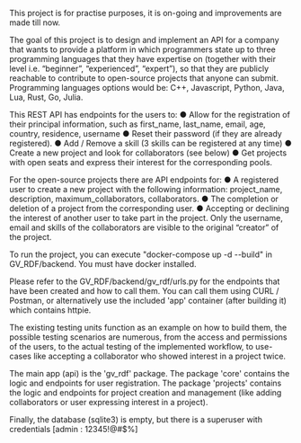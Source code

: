 This project is for practise purposes, it is on-going and improvements are made till now.

The goal of this project is to design and implement an API for a company that 
wants to provide a platform in which programmers state up to three
programming languages that they have expertise on (together with their level i.e.
“beginner”, “experienced”, “expert”), so that they are publicly reachable to contribute to
open-source projects that anyone can submit. 
Programming languages options would be: C++, Javascript, Python, Java, Lua, Rust, Go, Julia.

This REST API has endpoints for the users to:
● Allow for the registration of their principal information, such as first_name, last_name,
email, age, country, residence, username
● Reset their password (if they are already registered).
● Add / Remove a skill (3 skills can be registered at any time)
● Create a new project and look for collaborators (see below)
● Get projects with open seats and express their interest for the corresponding pools.

For the open-source projects there are API endpoints for:
● A registered user to create a new project with the following information: project_name,
description, maximum_collaborators, collaborators.
● The completion or deletion of a project from the corresponding user.
● Accepting or declining the interest of another user to take part in the project. 
    Only the username, email and skills of the collaborators are visible to the
    original “creator” of the project.

To run the project, you can execute "docker-compose up -d --build" 
in GV_RDF/backend. You must have docker installed.

Please refer to the GV_RDF/backend/gv_rdf/urls.py for the endpoints 
that have been created and how to call them. 
You can call them using CURL / Postman, or alternatively use the 
included 'app' container (after building it) which contains httpie.

The existing testing units function as an example on how to build them, 
the possible testing scenarios are numerous, from the access and permissions 
of the users, to the actual testing of the implemented workflow, to use-cases 
like accepting a collaborator who showed interest in a project twice. 

The main app (api) is the 'gv_rdf' package.
The package 'core' contains the logic and endpoints for user registration.
The package 'projects' contains the logic and endpoints for project creation and 
management (like adding collaborators or user expressing interest in a project). 

Finally, the database (sqlite3) is empty, but there is a superuser with credentials [admin : 12345!@#$%]
